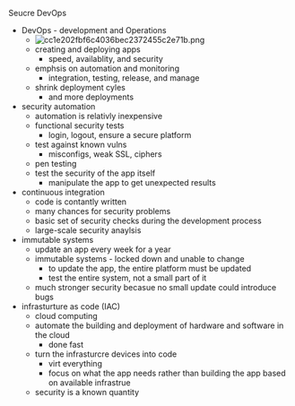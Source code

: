 Seucre DevOps

* DevOps - development and Operations 
	* ![cc1e202fbf6c4036bec2372455c2e71b.png](../../_resources/76f5676abb1e408b838f299effe6a984.png)
	* creating and deploying apps
		* speed, availablity, and security 
	* emphsis on automation and monitoring 
		* integration, testing, release, and manage
	* shrink deployment cyles 
		* and more deployments
* security automation
	* automation is relativly inexpensive 
	* functional security tests
		* login, logout, ensure a secure platform
	* test against known vulns 
		* misconfigs, weak SSL, ciphers
	* pen testing 
	* test the security of the app itself 
		* manipulate the app to get unexpected results 
* continuous integration
	* code is contantly written 
	* many chances for security problems 
	* basic set of security checks during the development process
	* large-scale security anaylsis
* immutable systems
	* update an app every week for a year
	* immutable systems - locked down and unable to change 
		* to update the app, the entire platform must be updated
		* test the entire system, not a small part of it 
	* much stronger security becasue no small update could introduce bugs
* infrasturture as code (IAC)
	* cloud computing 
	* automate the building and deployment of hardware and software in the cloud 
		* done fast
	* turn the infrasturcre devices into code
		* virt everything 
		* focus on what the app needs rather than building the app based on available infrastrue 
	* security is a known quantity 